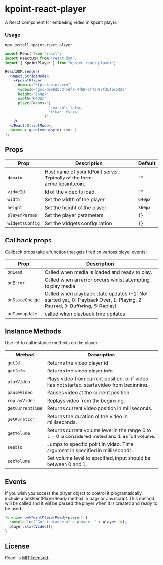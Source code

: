# kpoint-react-player
A React component for embeding video in kpoint player.


### Usage
```bash
npm install kpoint-react-player
```   

```jsx
import React from "react";
import ReactDOM from "react-dom";
import { KpointPlayer } from "kpoint-react-player";

ReactDOM.render(
  <React.StrictMode>
    <KpointPlayer
      domain="ktpl.kpoint.com"
      videoId="gcc-d9e8dbc3-5dfa-4f68-bf7a-97f25fb7632c"
      height="360px"
      width="640px"
      playerParams='{
                    "search": false,
                    "like": false
                  }'
    />
  </React.StrictMode>,
  document.getElementById("root")
);
```


## Props

Prop | Description | Default
---- | ----------- | -------
`domain` | Host name of your kPoint server. Typically of the form acme.kpoint.com. | `""`
`vidoeId` | Id of the video to load. | `""`
`width` | Set the width of the player | `640px`
`height` | Set the height of the player | `360px`
`playerParams` | Set the player parameters | `{}`
`widgetsConfig` | Set the widgets configuration | `{}`
## Callback props

Callback props take a function that gets fired on various player events:

Prop | Description
---- | -----------
`onLoad` | Called when media is loaded and ready to play.
`onError` | Called when an error occurs whilst attempting to play media
`onStateChange` | Called when playback state updates (-1: Not started yet, 0: Playback Over, 1:	Playing, 2:	Paused, 3: Buffering, 5: Replay)
`onTimeupdate` | called when playback time updates

## Instance Methods
Use ref to call instance methods on the player. 



Method | Description
---- | -----------
`getId` | Returns the video player id
`getInfo` | Returns the video player info
`playVideo` | Plays video from current position. or if video has not started, starts video from beginning.
`pauseVideo` | Pauses video at the current position.
`replayVideo` | Replays video from the beginning.
`getCurrentTime` |Returns current video position in milliseconds.
`getDuration` | Returns the duration of the video in milliseconds.
`getVolume ` | Returns current volume level in the range 0 to 1 - 0 is considered muted and 1 as full volume.
`seekTo` | Jumps to specific point in video. Time argument in specified in milliseconds.
`setVolume` | Set volume level to specified, input should be between 0 and 1.

## Events
If you wish you access the player object to control it programatically, include a onkPointPlayerReady method in page or Javascript. This method will be called and it will be passed the player when it is created and ready to be used.

```jsx
function onkPointPlayerReady(player) {
  console.log("Got instance of a player: " + player.id);
  player.startVideo();
}
```

## License

React is [MIT licensed](./LICENSE).

